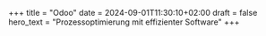 +++
title = "Odoo"
date = 2024-09-01T11:30:10+02:00
draft = false
hero_text = "Prozessoptimierung mit effizienter Software"
+++
